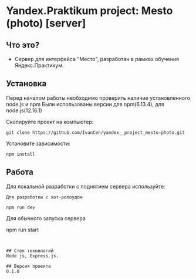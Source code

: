# Yandex.Praktikum project: Mesto (photo) [server]
## Что это?
* Сервер для интерфейса "Место", разработан в рамках обучения Яндекс.Практикум.  

## Установка

Перед началом работы необходимо проверить наличие установленного node.js и npm
Были использованы версии для npm(6.13.4), для node.js(12.16.1)

Скопируйте проект на компьютер:

```
git clone https://github.com/IvanCen/yandex__project_mesto-photo.git
```

Установите зависимости:

```
npm install
```

## Работа

Для локальной разработки с поднятием сервера используйте:

```
Для разработки с хот-релоудом

npm run dev
```
Для обычного запуска сервера

npm run start
```


## Стек технологий
Node js, Express.js.

## Версия проекта
0.1.0
